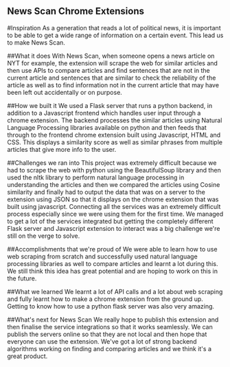 ## News Scan Chrome Extensions
#Inspiration
As a generation that reads a lot of political news, it is important to be able to get a wide range of information on a certain event. This lead us to make News Scan.

##What it does
With News Scan, when someone opens a news article on NYT for example, the extension will scrape the web for similar articles and then use APIs to compare articles and find sentences that are not in the current article and sentences that are similar to check the reliability of the article as well as to find information not in the current article that may have been left out accidentally or on purpose.

##How we built it
We used a Flask server that runs a python backend, in addition to a Javascript frontend which handles user input through a chrome extension. The backend processes the similar articles using Natural Language Processing libraries available on python and then feeds that through to the frontend chrome extension built using Javascript, HTML and CSS. This displays a similarity score as well as similar phrases from multiple articles that give more info to the user.

##Challenges we ran into
This project was extremely difficult because we had to scrape the web with python using the BeautifulSoup library and then used the nltk library to perform natural language processing in understanding the articles and then we compared the articles using Cosine similarity and finally had to output the data that was on a server to the extension using JSON so that it displays on the chrome extension that was built using javascript. Connecting all the services was an extremely difficult process especially since we were using them for the first time. We managed to get a lot of the services integrated but getting the completely different Flask server and Javascript extension to interact was a big challenge we're still on the verge to solve.

##Accomplishments that we're proud of
We were able to learn how to use web scraping from scratch and successfully used natural language processing libraries as well to compare articles and learnt a lot during this. We still think this idea has great potential and are hoping to work on this in the future.

##What we learned
We learnt a lot of API calls and a lot about web scraping and fully learnt how to make a chrome extension from the ground up. Getting to know how to use a python flask server was also very amazing.

##What's next for News Scan
We really hope to publish this extension and then finalise the service integrations so that it works seamlessly. We can publish the servers online so that they are not local and then hope that everyone can use the extension. We've got a lot of strong backend algorithms working on finding and comparing articles and we think it's a great product.
